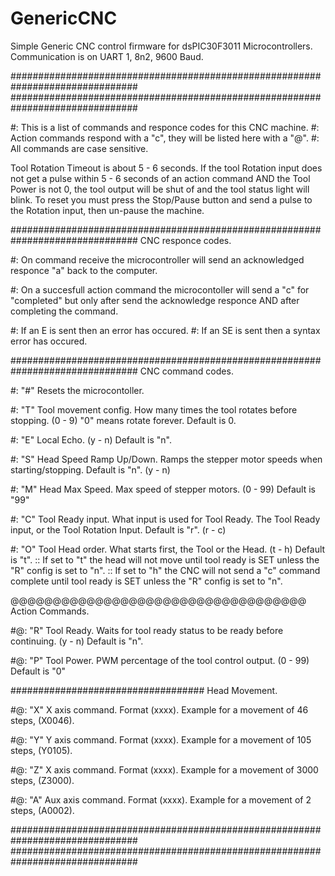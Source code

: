 # GenericCNC
Simple Generic CNC control firmware for dsPIC30F3011 Microcontrollers.
Communication is on UART 1, 8n2, 9600 Baud.

###############################################################################
###############################################################################

#: This is a list of commands and responce codes for this CNC machine.
#: Action commands respond with a "c", they will be listed here with a "@".
#: All commands are case sensitive.

Tool Rotation Timeout is about 5 - 6 seconds. If the tool Rotation input does 
not get a pulse within 5 - 6 seconds of an action command AND the Tool Power is
not 0, the tool output will be shut of and the tool status light will blink.
To reset you must press the Stop/Pause button and send a pulse to the Rotation
input, then un-pause the machine.

###############################################################################
CNC responce codes.

#: On command receive the microcontroller will send an 
 acknowledged responce "a" back to the computer.

#: On a succesfull action command the microcontoller will 
 send a "c" for "completed" but only after send the acknowledge 
 responce AND after completing the command.

#: If an E is sent then an error has occured.
#: If an SE is sent then a syntax error has occured.



###############################################################################
CNC command codes.


#: "#" Resets the microcontoller.

#: "T" Tool movement config. How many times the tool rotates before stopping. (0 - 9)
	"0" means rotate forever. Default is 0.

#: "E" Local Echo. (y - n)
	Default is "n".

#: "S" Head Speed Ramp Up/Down. Ramps the stepper motor speeds when starting/stopping.
	Default is "n". (y - n)

#: "M" Head Max Speed. Max speed of stepper motors. (0 - 99)
	Default is "99"

#: "C" Tool Ready input. What input is used for Tool Ready. The Tool Ready input, or the
Tool Rotation Input.	Default is "r".		(r - c)

#: "O" Tool Head order. What starts first, the Tool or the Head. (t - h)
	Default is "t".
		:: If set to "t" the head will not move until tool ready is SET
		    unless the "R" config is set to "n".
		:: If set to "h" the CNC will not send a "c" command complete
		    until tool ready is SET unless the "R" config is set to "n".



@@@@@@@@@@@@@@@@@@@@@@@@@@@@@@@@@@@
Action Commands.

#@: "R" Tool Ready. Waits for tool ready status to be ready before continuing. (y - n)
	Default is "n".

#@: "P" Tool Power. PWM percentage of the tool control output. (0 - 99)
	Default is "0"

###################################
Head Movement.

#@: "X" X axis command. Format (xxxx). Example for a movement of 46 steps, (X0046).

#@: "Y" Y axis command. Format (xxxx). Example for a movement of 105 steps, (Y0105).

#@: "Z" X axis command. Format (xxxx). Example for a movement of 3000 steps, (Z3000).

#@: "A" Aux axis command. Format (xxxx). Example for a movement of 2 steps, (A0002).



###############################################################################
###############################################################################


